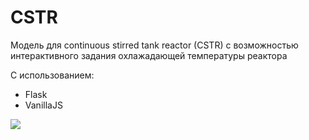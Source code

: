 # CSTR
Модель для continuous stirred tank reactor (CSTR) с возможностью интерактивного задания охлажадающей температуры реактора

С использованием:
* Flask
* VanillaJS

<img src="https://github.com/Rtif173/CSTR/blob/main/static/screenshot.png">
